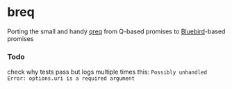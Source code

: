 # breq
Porting the small and handy [qreq](https://github.com/petkaantonov/bluebird) from Q-based promises to [Bluebird](https://github.com/petkaantonov/bluebird)-based promises

### Todo
check why tests pass but logs multiple times this:
`Possibly unhandled Error: options.uri is a required argument`